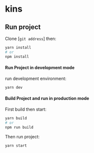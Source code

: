 # kins

## Run project

Clone [`git address`] then:

```bash
yarn install
# or
npm install
```

#### Run Project in development mode

run development environment:

```bash
yarn dev
```

#### Build Project and run in production mode
First build then start:

```bash
yarn build
# or
npm run build
```
Then run project:

```
yarn start
```